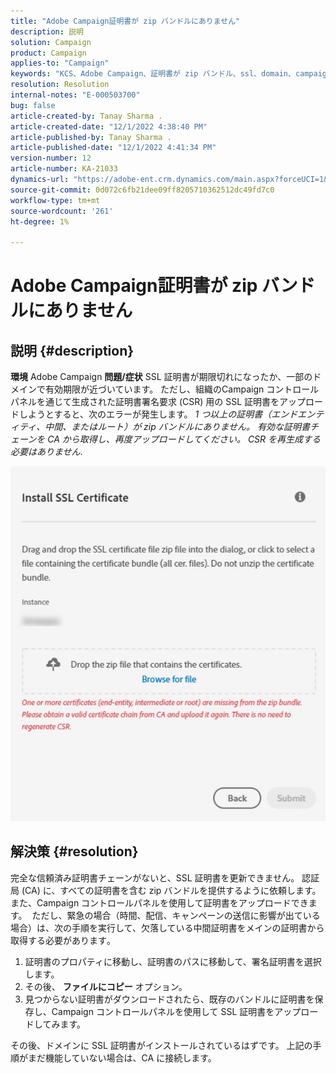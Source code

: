 ```yaml
---
title: "Adobe Campaign証明書が zip バンドルにありません"
description: 説明
solution: Campaign
product: Campaign
applies-to: "Campaign"
keywords: "KCS、Adobe Campaign、証明書が zip バンドル、ssl、domain、campaign コントロールパネルにありません"
resolution: Resolution
internal-notes: "E-000503700"
bug: false
article-created-by: Tanay Sharma .
article-created-date: "12/1/2022 4:38:40 PM"
article-published-by: Tanay Sharma .
article-published-date: "12/1/2022 4:41:34 PM"
version-number: 12
article-number: KA-21033
dynamics-url: "https://adobe-ent.crm.dynamics.com/main.aspx?forceUCI=1&pagetype=entityrecord&etn=knowledgearticle&id=18c9699a-9671-ed11-9562-6045bd006239"
source-git-commit: 0d072c6fb21dee09ff8205710362512dc49fd7c0
workflow-type: tm+mt
source-wordcount: '261'
ht-degree: 1%

---
```


# Adobe Campaign証明書が zip バンドルにありません

## 説明 {#description}

<b>環境</b>
Adobe Campaign
<b>問題/症状</b>
SSL 証明書が期限切れになったか、一部のドメインで有効期限が近づいています。 ただし、組織のCampaign コントロールパネルを通じて生成された証明書署名要求 (CSR) 用の SSL 証明書をアップロードしようとすると、次のエラーが発生します。 *1 つ以上の証明書（エンドエンティティ、中間、またはルート）が zip バンドルにありません。 有効な証明書チェーンを CA から取得し、再度アップロードしてください。 CSR を再生成する必要はありません*.


![](assets/___1bc9699a-9671-ed11-9562-6045bd006239___.png)


## 解決策 {#resolution}


完全な信頼済み証明書チェーンがないと、SSL 証明書を更新できません。 認証局 (CA) に、すべての証明書を含む zip バンドルを提供するように依頼します。また、Campaign コントロールパネルを使用して証明書をアップロードできます。  ただし、緊急の場合（時間、配信、キャンペーンの送信に影響が出ている場合）は、次の手順を実行して、欠落している中間証明&#x200B;書をメ&#x200B;インの証明書から取得する必要がありま&#x200B;す&#x200B;。

1. 証明書のプロパティに移動し、証明書のパスに移動して、署名証明書を選択します。
2. その後、 <b>ファイルにコピー</b> オプション。
3. 見つからない証明書がダウンロードされたら、既存のバンドルに証明書を保存し、Campaign コントロールパネルを使用して SSL 証明書をアップロードしてみます。


その後、ドメインに SSL 証明書がインストールされているはずです。 上記の手順がまだ機能していない場合は、CA に接続します。
